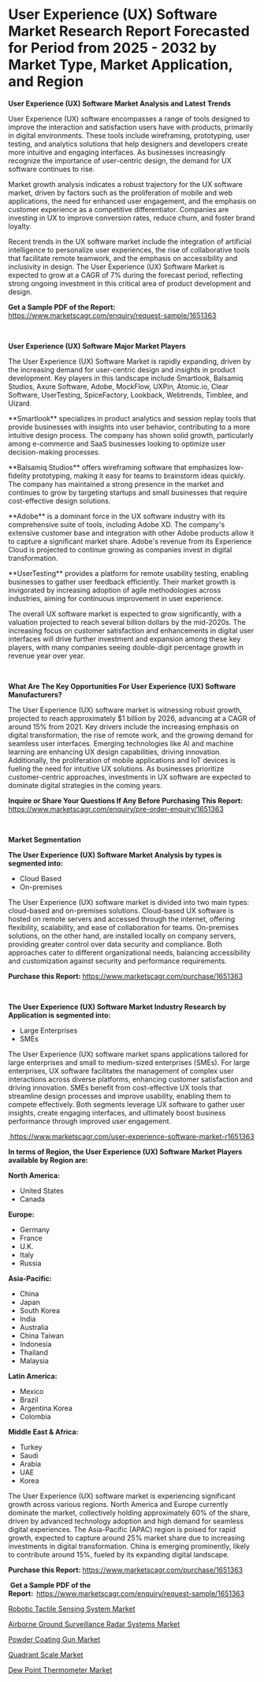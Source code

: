 <p><h1>User Experience (UX) Software Market Research Report Forecasted for Period from 2025 -  2032 by Market Type, Market Application, and Region</h1></p><p><strong>User Experience (UX) Software Market Analysis and Latest Trends</strong></p>
<p><p>User Experience (UX) software encompasses a range of tools designed to improve the interaction and satisfaction users have with products, primarily in digital environments. These tools include wireframing, prototyping, user testing, and analytics solutions that help designers and developers create more intuitive and engaging interfaces. As businesses increasingly recognize the importance of user-centric design, the demand for UX software continues to rise.</p><p>Market growth analysis indicates a robust trajectory for the UX software market, driven by factors such as the proliferation of mobile and web applications, the need for enhanced user engagement, and the emphasis on customer experience as a competitive differentiator. Companies are investing in UX to improve conversion rates, reduce churn, and foster brand loyalty.</p><p>Recent trends in the UX software market include the integration of artificial intelligence to personalize user experiences, the rise of collaborative tools that facilitate remote teamwork, and the emphasis on accessibility and inclusivity in design. The User Experience (UX) Software Market is expected to grow at a CAGR of 7% during the forecast period, reflecting strong ongoing investment in this critical area of product development and design.</p></p>
<p><strong>Get a Sample PDF of the Report:&nbsp;</strong> <a href="https://www.marketscagr.com/enquiry/request-sample/1651363?utm_campaign=2194&utm_medium=2&utm_source=Github&utm_content=ia&utm_term=23032025&utm_id=user-experience-ux-software">https://www.marketscagr.com/enquiry/request-sample/1651363</a></p>
<p>&nbsp;</p>
<p><strong>User Experience (UX) Software Major Market Players</strong></p>
<p><p>The User Experience (UX) Software Market is rapidly expanding, driven by the increasing demand for user-centric design and insights in product development. Key players in this landscape include Smartlook, Balsamiq Studios, Axure Software, Adobe, MockFlow, UXPin, Atomic.io, Clear Software, UserTesting, SpiceFactory, Lookback, Webtrends, Timblee, and Uizard.</p><p>**Smartlook** specializes in product analytics and session replay tools that provide businesses with insights into user behavior, contributing to a more intuitive design process. The company has shown solid growth, particularly among e-commerce and SaaS businesses looking to optimize user decision-making processes.</p><p>**Balsamiq Studios** offers wireframing software that emphasizes low-fidelity prototyping, making it easy for teams to brainstorm ideas quickly. The company has maintained a strong presence in the market and continues to grow by targeting startups and small businesses that require cost-effective design solutions.</p><p>**Adobe** is a dominant force in the UX software industry with its comprehensive suite of tools, including Adobe XD. The company's extensive customer base and integration with other Adobe products allow it to capture a significant market share. Adobe's revenue from its Experience Cloud is projected to continue growing as companies invest in digital transformation.</p><p>**UserTesting** provides a platform for remote usability testing, enabling businesses to gather user feedback efficiently. Their market growth is invigorated by increasing adoption of agile methodologies across industries, aiming for continuous improvement in user experience.</p><p>The overall UX software market is expected to grow significantly, with a valuation projected to reach several billion dollars by the mid-2020s. The increasing focus on customer satisfaction and enhancements in digital user interfaces will drive further investment and expansion among these key players, with many companies seeing double-digit percentage growth in revenue year over year.</p></p>
<p>&nbsp;</p>
<p><strong>What Are The Key Opportunities For User Experience (UX) Software Manufacturers?</strong></p>
<p><p>The User Experience (UX) software market is witnessing robust growth, projected to reach approximately $1 billion by 2026, advancing at a CAGR of around 15% from 2021. Key drivers include the increasing emphasis on digital transformation, the rise of remote work, and the growing demand for seamless user interfaces. Emerging technologies like AI and machine learning are enhancing UX design capabilities, driving innovation. Additionally, the proliferation of mobile applications and IoT devices is fueling the need for intuitive UX solutions. As businesses prioritize customer-centric approaches, investments in UX software are expected to dominate digital strategies in the coming years.</p></p>
<p><strong>Inquire or Share Your Questions If Any Before Purchasing This Report:</strong> <a href="https://www.marketscagr.com/enquiry/pre-order-enquiry/1651363?utm_campaign=2194&utm_medium=2&utm_source=Github&utm_content=ia&utm_term=23032025&utm_id=user-experience-ux-software">https://www.marketscagr.com/enquiry/pre-order-enquiry/1651363</a></p>
<p>&nbsp;</p>
<p><strong>Market Segmentation</strong></p>
<p><strong>The User Experience (UX) Software Market Analysis by types is segmented into:</strong></p>
<p><ul><li>Cloud Based</li><li>On-premises</li></ul></p>
<p><p>The User Experience (UX) software market is divided into two main types: cloud-based and on-premises solutions. Cloud-based UX software is hosted on remote servers and accessed through the internet, offering flexibility, scalability, and ease of collaboration for teams. On-premises solutions, on the other hand, are installed locally on company servers, providing greater control over data security and compliance. Both approaches cater to different organizational needs, balancing accessibility and customization against security and performance requirements.</p></p>
<p><strong>Purchase this Report:&nbsp;</strong><a href="https://www.marketscagr.com/purchase/1651363?utm_campaign=2194&utm_medium=2&utm_source=Github&utm_content=ia&utm_term=23032025&utm_id=user-experience-ux-software">https://www.marketscagr.com/purchase/1651363</a></p>
<p>&nbsp;</p>
<p><strong>The User Experience (UX) Software Market Industry Research by Application is segmented into:</strong></p>
<p><ul><li>Large Enterprises</li><li>SMEs</li></ul></p>
<p><p>The User Experience (UX) software market spans applications tailored for large enterprises and small to medium-sized enterprises (SMEs). For large enterprises, UX software facilitates the management of complex user interactions across diverse platforms, enhancing customer satisfaction and driving innovation. SMEs benefit from cost-effective UX tools that streamline design processes and improve usability, enabling them to compete effectively. Both segments leverage UX software to gather user insights, create engaging interfaces, and ultimately boost business performance through improved user engagement.</p></p>
<p><a href="https://www.marketscagr.com/user-experience-software-market-r1651363?utm_campaign=2194&utm_medium=2&utm_source=Github&utm_content=ia&utm_term=23032025&utm_id=user-experience-ux-software">&nbsp;https://www.marketscagr.com/user-experience-software-market-r1651363</a></p>
<p><strong>In terms of Region, the User Experience (UX) Software Market Players available by Region are:</strong></p>
<p>
    <p> <strong> North America: </strong>
        <ul>
            <li>United States</li>
            <li>Canada</li>
        </ul>
        </p> 
    <p> <strong> Europe: </strong>
        <ul>
            <li>Germany</li>
            <li>France</li>
            <li>U.K.</li>
            <li>Italy</li>
            <li>Russia</li>
        </ul>
        </p> 
    <p> <strong> Asia-Pacific: </strong>
        <ul>
            <li>China</li>
            <li>Japan</li>
            <li>South Korea</li>
            <li>India</li>
            <li>Australia</li>
            <li>China Taiwan</li>
            <li>Indonesia</li>
            <li>Thailand</li>
            <li>Malaysia</li>
        </ul>
        </p> 
    <p> <strong> Latin America: </strong>
        <ul>
            <li>Mexico</li>
            <li>Brazil</li>
            <li>Argentina Korea</li>
            <li>Colombia</li>
        </ul>
        </p> 
    <p> <strong> Middle East & Africa: </strong>
        <ul>
            <li>Turkey</li>
            <li>Saudi</li>
            <li>Arabia</li>
            <li>UAE</li>
            <li>Korea</li>
        </ul>
    </p>
    </p>
<p><p>The User Experience (UX) software market is experiencing significant growth across various regions. North America and Europe currently dominate the market, collectively holding approximately 60% of the share, driven by advanced technology adoption and high demand for seamless digital experiences. The Asia-Pacific (APAC) region is poised for rapid growth, expected to capture around 25% market share due to increasing investments in digital transformation. China is emerging prominently, likely to contribute around 15%, fueled by its expanding digital landscape.</p></p>
<p><strong>Purchase this Report: </strong><a href="https://www.marketscagr.com/purchase/1651363?utm_campaign=2194&utm_medium=2&utm_source=Github&utm_content=ia&utm_term=23032025&utm_id=user-experience-ux-software">https://www.marketscagr.com/purchase/1651363</a></p>
<p>&nbsp;<strong>Get a Sample PDF of the Report:&nbsp;&nbsp;</strong><a href="https://www.marketscagr.com/enquiry/request-sample/1651363?utm_campaign=2194&utm_medium=2&utm_source=Github&utm_content=ia&utm_term=23032025&utm_id=user-experience-ux-software">https://www.marketscagr.com/enquiry/request-sample/1651363</a></p>
<p><strong></strong></p>
<p><p><a href="https://github.com/meenafadilkh/Market-Research-Report-List-1/blob/main/robotic-tactile-sensing-system-market.md?utm_campaign=2194&utm_medium=2&utm_source=Github&utm_content=ia&utm_term=23032025&utm_id=user-experience-ux-software">Robotic Tactile Sensing System Market</a></p><p><a href="https://github.com/gaiusmelyna/Market-Research-Report-List-1/blob/main/airborne-ground-surveillance-radar-systems-market.md?utm_campaign=2194&utm_medium=2&utm_source=Github&utm_content=ia&utm_term=23032025&utm_id=user-experience-ux-software">Airborne Ground Surveillance Radar Systems Market</a></p><p><a href="https://www.linkedin.com/pulse/powder-coating-gun-market-size-projected-expand-88-cagr-from-trose?utm_campaign=2194&utm_medium=2&utm_source=Github&utm_content=ia&utm_term=23032025&utm_id=user-experience-ux-software">Powder Coating Gun Market</a></p><p><a href="https://www.linkedin.com/pulse/in-depth-analysis-quadrant-scale-market-2025-2032-dynamics-t5aze?utm_campaign=2194&utm_medium=2&utm_source=Github&utm_content=ia&utm_term=23032025&utm_id=user-experience-ux-software">Quadrant Scale Market</a></p><p><a href="https://www.linkedin.com/pulse/market-analysis-report-dew-point-thermometer-anticipated-growth-5tzvf?utm_campaign=2194&utm_medium=2&utm_source=Github&utm_content=ia&utm_term=23032025&utm_id=user-experience-ux-software">Dew Point Thermometer Market</a></p></p>